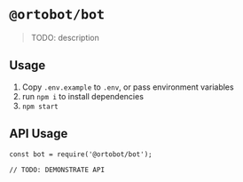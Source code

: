 # `@ortobot/bot`

> TODO: description

## Usage

1. Copy `.env.example` to `.env`, or pass environment variables
2. run `npm i` to install dependencies
3. `npm start`

## API Usage

```
const bot = require('@ortobot/bot');

// TODO: DEMONSTRATE API
```

